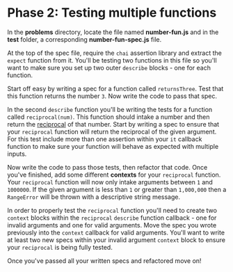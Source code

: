 # Phase 2: Testing multiple functions

In the **problems** directory, locate the file named **number-fun.js** and in
the **test** folder, a corresponding **number-fun-spec.js** file.

At the top of the spec file, require the `chai` assertion library and extract
the `expect` function from it. You'll be testing two functions in this file so
you'll want to make sure you set up two outer `describe` blocks - one for each
function.

Start off easy by writing a spec for a function called `returnsThree`.
Test that this function returns the number `3`. Now write the code to pass that
spec.

In the second `describe` function you'll be writing the tests for a function
called `reciprocal(num)`. This function should intake a number and then return
the [reciprocal][reciprocal] of that number. Start by writing a spec to ensure
that your `reciprocal` function will return the reciprocal of the given
argument. For this test include more than one assertion within your `it`
callback function to make sure your function will behave as expected with
multiple inputs.

Now write the code to pass those tests, then refactor that code. Once you've
finished, add some different **contexts** for your `reciprocal` function. Your
`reciprocal` function will now only intake arguments between `1` and `1000000`.
If the given argument is less than `1` or greater than `1,000,000` then
a `RangeError` will be thrown with a descriptive string message.

In order to properly test the `reciprocal` function you'll need to create two
`context` blocks within the `reciprocal` `describe` function callback - one for
invalid arguments and one for valid arguments. Move the spec you wrote
previously into the `context` callback for valid arguments. You'll want to write
at least two new specs within your invalid argument `context` block to ensure
your `reciprocal` is being fully tested.

Once you've passed all your written specs and refactored move on!

[reciprocal]: https://www.mathopenref.com/reciprocal.html
